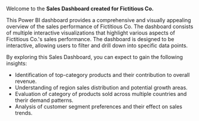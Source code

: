 Welcome to the **Sales Dashboard created for Fictitious Co.**

This Power BI dashboard provides a comprehensive and visually appealing overview of the sales performance of Fictitious Co. 
The dashboard consists of multiple interactive visualizations that highlight various aspects of Fictitious Co.'s sales performance.
The dashboard is designed to be interactive, allowing users to filter and drill down into specific data points.


By exploring this Sales Dashboard, you can expect to gain the following insights:
- Identification of top-category products and their contribution to overall revenue.
- Understanding of region sales distribution and potential growth areas.
- Evaluation of category of products sold across multiple countries and therir demand patterns.
- Analysis of customer segment preferences and their effect on sales trends.
